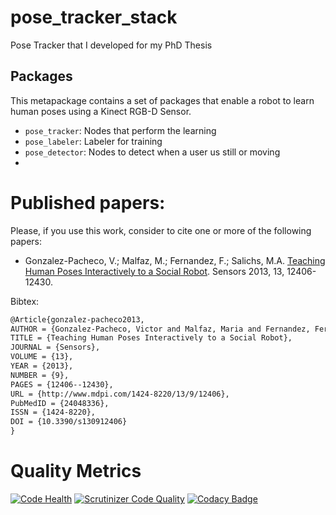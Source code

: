 # pose_tracker_stack
Pose Tracker that I developed for my PhD Thesis

## Packages

This metapackage contains a set of packages that enable a robot to learn human poses using a Kinect RGB-D Sensor.

* `pose_tracker`: Nodes that perform the learning
* `pose_labeler`: Labeler for training
* `pose_detector`: Nodes to detect when a user us still or moving
* 

# Published papers:

Please, if you use this work, consider to cite one or more of the following papers:

* Gonzalez-Pacheco, V.; Malfaz, M.; Fernandez, F.; Salichs, M.A.	[Teaching Human Poses Interactively to a Social Robot](http://www.mdpi.com/1424-8220/13/9/12406). Sensors 2013, 13, 12406-12430. 


Bibtex: 

```latex
@Article{gonzalez-pacheco2013,
AUTHOR = {Gonzalez-Pacheco, Victor and Malfaz, Maria and Fernandez, Fernando and Salichs, Miguel A.},
TITLE = {Teaching Human Poses Interactively to a Social Robot},
JOURNAL = {Sensors},
VOLUME = {13},
YEAR = {2013},
NUMBER = {9},
PAGES = {12406--12430},
URL = {http://www.mdpi.com/1424-8220/13/9/12406},
PubMedID = {24048336},
ISSN = {1424-8220},
DOI = {10.3390/s130912406}
}
```
# Quality Metrics
[![Code Health](https://landscape.io/github/UC3MSocialRobots/pose_tracker_stack/master/landscape.svg?style=flat)](https://landscape.io/github/UC3MSocialRobots/pose_tracker_stack/master)
[![Scrutinizer Code Quality](https://scrutinizer-ci.com/g/UC3MSocialRobots/pose_tracker_stack/badges/quality-score.png?b=master)](https://scrutinizer-ci.com/g/UC3MSocialRobots/pose_tracker_stack/?branch=master)
[![Codacy Badge](https://www.codacy.com/project/badge/a044ba961d0044199b5435348e28436b)](https://www.codacy.com/app/vgonpa/pose_tracker_stack)
